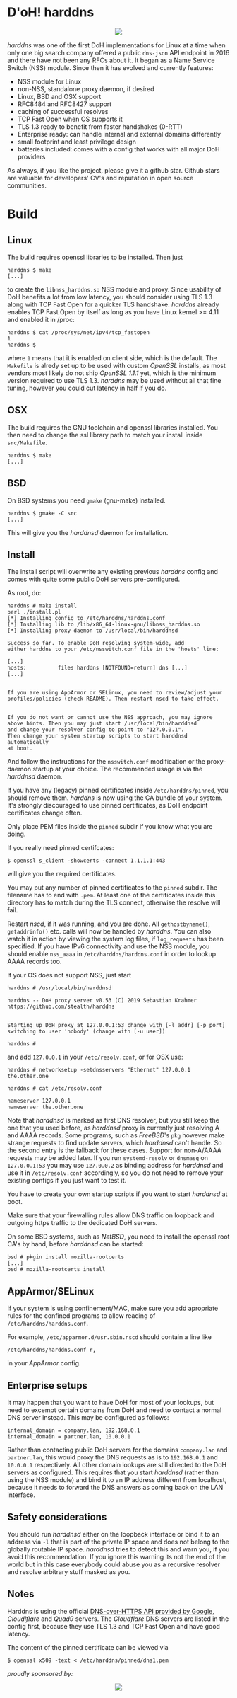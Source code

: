 D'oH! harddns
=============

<p align="center">
<img src="https://github.com/stealth/harddns/blob/master/logo.jpg" />
</p>

*harddns* was one of the first DoH implementations for Linux
at a time when only one big search company offered a public
`dns-json` API endpoint in 2016 and there have not been any RFCs
about it. It began as a Name Service Switch (NSS) module.
Since then it has evolved and currently features:

* NSS module for Linux
* non-NSS, standalone proxy daemon, if desired
* Linux, BSD and OSX support
* RFC8484 and RFC8427 support
* caching of successful resolves
* TCP Fast Open when OS supports it
* TLS 1.3 ready to benefit from faster handshakes (0-RTT)
* Enterprise ready: can handle internal and external domains differently
* small footprint and least privilege design
* batteries included: comes with a config that works with all major DoH providers

As always, if you like the project, please give it a github star. Github stars are
valuable for developers' CV's and reputation in open source communities.


Build
=====

Linux
------

The build requires openssl libraries to be installed. Then just

```
harddns $ make
[...]
```

to create the `libnss_harddns.so` NSS module and proxy. Since usability of DoH benefits
a lot from low latency, you should consider using TLS 1.3 along with TCP Fast Open
for a quicker TLS handshake. *harddns* already enables TCP Fast Open by itself
as long as you have Linux kernel >= 4.11 and enabled it in /proc:

```
harddns $ cat /proc/sys/net/ipv4/tcp_fastopen
1
harddns $
```

where `1` means that it is enabled on client side, which is the default.
The `Makefile` is alredy set up to be used with custom *OpenSSL* installs,
as most vendors most likely do not ship *OpenSSL 1.1.1* yet, which is the
minimum version required to use TLS 1.3.
*harddns* may be used without all that fine tuning, however you could cut
latency in half if you do.

OSX
---

The build requires the GNU toolchain and openssl libraries installed.
You then need to change the ssl library path to match your install
inside `src/Makefile`.

```
harddns $ make
[...]
```

BSD
---

On BSD systems you need `gmake` (gnu-make) installed.

```
harddns $ gmake -C src
[...]
```

This will give you the *harddnsd* daemon for installation.


Install
-------

The install script will overwrite any existing previous *harddns* config and
comes with quite some public DoH servers pre-configured.

As root, do:
```
harddns # make install
perl ./install.pl
[*] Installing config to /etc/harddns/harddns.conf
[*] Installing lib to /lib/x86_64-linux-gnu/libnss_harddns.so
[*] Installing proxy daemon to /usr/local/bin/harddnsd

Success so far. To enable DoH resolving system-wide, add
either harddns to your /etc/nsswitch.conf file in the 'hosts' line:

[...]
hosts:          files harddns [NOTFOUND=return] dns [...]
[...]


If you are using AppArmor or SELinux, you need to review/adjust your
profiles/policies (check README). Then restart nscd to take effect.


If you do not want or cannot use the NSS approach, you may ignore
above hints. Then you may just start /usr/local/bin/harddnsd
and change your resolver config to point to "127.0.0.1".
Then change your system startup scripts to start harddnsd automatically
at boot.

```

And follow the instructions for the `nsswitch.conf` modification or
the proxy-daemon startup at your choice. The recommended usage is
via the *harddnsd* daemon.

If you have any (legacy) pinned certificates inside `/etc/harddns/pinned`,
you should remove them. *harddns* is now using the CA bundle of your system.
It's strongly discouraged to use pinned certificates, as DoH endpoint certificates
change often.

Only place PEM files inside the `pinned` subdir if you know what you are doing.

If you really need pinned certifcates:
```
$ openssl s_client -showcerts -connect 1.1.1.1:443
```

will give you the required certificates.

You may put any number of pinned certificates to the `pinned` subdir. The filename
has to end with `.pem`. At least one of the certificates inside this directory has to match
during the TLS connect, otherwise the resolve will fail.

Restart *nscd*, if it was running, and you are done. All `gethostbyname()`,
`getaddrinfo()` etc. calls will now be handled by *harddns*. You can also watch it
in action by viewing the system log files, if `log_requests` has been specified.
If you have IPv6 connectivity and use the NSS module, you should enable
`nss_aaaa` in `/etc/harddns/harddns.conf` in order to lookup AAAA records too.

If your OS does not support NSS, just start

```
harddns # /usr/local/bin/harddnsd

harddns -- DoH proxy server v0.53 (C) 2019 Sebastian Krahmer https://github.com/stealth/harddns


Starting up DoH proxy at 127.0.0.1:53 change with [-l addr] [-p port]
switching to user 'nobody' (change with [-u user])

harddns #
```

and add `127.0.0.1` in your `/etc/resolv.conf`, or for OSX use:

```
harddns # networksetup -setdnsservers "Ethernet" 127.0.0.1 the.other.one
```

```
harddns # cat /etc/resolv.conf

nameserver 127.0.0.1
nameserver the.other.one

```

Note that *harddnsd* is marked as first DNS resolver, but you still
keep the one that you used before, as *harddnsd* proxy is currently just
resolving A and AAAA records. Some programs, such as *FreeBSD*'s
`pkg` however make strange requests to find update servers, which
*harddnsd* can't handle. So the second entry is the fallback for
these cases. Support for non-A/AAAA requests may be added later. If you run
`systemd-resolv` or `dnsmasq` on `127.0.0.1:53` you may use `127.0.0.2`
as binding address for *harddnsd* and use it in `/etc/resolv.conf`
accordingly, so you do not need to remove your existing configs if you
just want to test it.


You have to create your own startup scripts if you want to start *harddnsd* at boot.

Make sure that your firewalling rules allow DNS traffic on loopback and outgoing https
traffic to the dedicated DoH servers.

On some BSD systems, such as *NetBSD*, you need to install the openssl
root CA's by hand, before *harddnsd* can be started:

```
bsd # pkgin install mozilla-rootcerts
[...]
bsd # mozilla-rootcerts install
```


AppArmor/SELinux
----------------

If your system is using confinement/MAC, make sure you add apropriate rules
for the confined programs to allow reading of `/etc/harddns/harddns.conf`.

For example, `/etc/apparmor.d/usr.sbin.nscd` should contain a line like

```
/etc/harddns/harddns.conf r,

```

in your *AppArmor* config.


Enterprise setups
-----------------

It may happen that you want to have DoH for most of your lookups, but need to excempt
certain domains from DoH and need to contact a normal DNS server instead.
This may be configured as follows:

```
internal_domain = company.lan, 192.168.0.1
internal_domain = partner.lan, 10.0.0.1
```

Rather than contacting public DoH servers for the domains `company.lan` and
`partner.lan`, this would proxy the DNS requests as is to `192.168.0.1` and
`10.0.0.1` respectively. All other domain lookups are still directed to
the DoH servers as configured.
This requires that you start *harddnsd* (rather than using the NSS module)
and bind it to an IP address different from localhost, because it needs
to forward the DNS answers as coming back on the LAN interface.


Safety considerations
---------------------

You should run *harddnsd* either on the loopback interface or bind it
to an address via `-l` that is part of the private IP space and does
not belong to the globally routable IP space. *harddnsd* tries to detect this
and warn you, if you avoid this recommendation. If you ignore this warning
its not the end of the world but in this case everybody could abuse you
as a recursive resolver and resolve arbitrary stuff masked as you.


Notes
-----

Harddns is using the official [DNS-over-HTTPS API provided by Google](https://developers.google.com/speed/public-dns/docs/dns-over-https), *Cloudlflare* and *Quad9* servers. The *Cloudflare* DNS servers are listed in the config first,
because they use TLS 1.3 and TCP Fast Open and have good latency.

The content of the pinned certificate can be viewed via

```
$ openssl x509 -text < /etc/harddns/pinned/dns1.pem
```

*proudly sponsored by:*
<p align="center">
<a href="https://github.com/c-skills/welcome">
<img src="https://github.com/c-skills/welcome/blob/master/logo.jpg"/>
</a>
</p>

